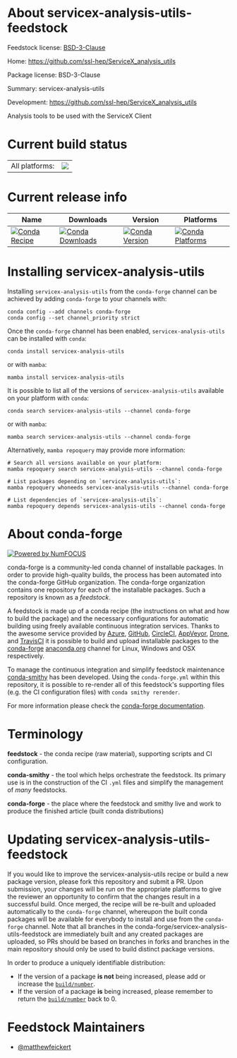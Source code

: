 About servicex-analysis-utils-feedstock
=======================================

Feedstock license: [BSD-3-Clause](https://github.com/conda-forge/servicex-analysis-utils-feedstock/blob/main/LICENSE.txt)

Home: https://github.com/ssl-hep/ServiceX_analysis_utils

Package license: BSD-3-Clause

Summary: servicex-analysis-utils

Development: https://github.com/ssl-hep/ServiceX_analysis_utils

Analysis tools to be used with the ServiceX Client

Current build status
====================


<table><tr><td>All platforms:</td>
    <td>
      <a href="https://dev.azure.com/conda-forge/feedstock-builds/_build/latest?definitionId=25372&branchName=main">
        <img src="https://dev.azure.com/conda-forge/feedstock-builds/_apis/build/status/servicex-analysis-utils-feedstock?branchName=main">
      </a>
    </td>
  </tr>
</table>

Current release info
====================

| Name | Downloads | Version | Platforms |
| --- | --- | --- | --- |
| [![Conda Recipe](https://img.shields.io/badge/recipe-servicex--analysis--utils-green.svg)](https://anaconda.org/conda-forge/servicex-analysis-utils) | [![Conda Downloads](https://img.shields.io/conda/dn/conda-forge/servicex-analysis-utils.svg)](https://anaconda.org/conda-forge/servicex-analysis-utils) | [![Conda Version](https://img.shields.io/conda/vn/conda-forge/servicex-analysis-utils.svg)](https://anaconda.org/conda-forge/servicex-analysis-utils) | [![Conda Platforms](https://img.shields.io/conda/pn/conda-forge/servicex-analysis-utils.svg)](https://anaconda.org/conda-forge/servicex-analysis-utils) |

Installing servicex-analysis-utils
==================================

Installing `servicex-analysis-utils` from the `conda-forge` channel can be achieved by adding `conda-forge` to your channels with:

```
conda config --add channels conda-forge
conda config --set channel_priority strict
```

Once the `conda-forge` channel has been enabled, `servicex-analysis-utils` can be installed with `conda`:

```
conda install servicex-analysis-utils
```

or with `mamba`:

```
mamba install servicex-analysis-utils
```

It is possible to list all of the versions of `servicex-analysis-utils` available on your platform with `conda`:

```
conda search servicex-analysis-utils --channel conda-forge
```

or with `mamba`:

```
mamba search servicex-analysis-utils --channel conda-forge
```

Alternatively, `mamba repoquery` may provide more information:

```
# Search all versions available on your platform:
mamba repoquery search servicex-analysis-utils --channel conda-forge

# List packages depending on `servicex-analysis-utils`:
mamba repoquery whoneeds servicex-analysis-utils --channel conda-forge

# List dependencies of `servicex-analysis-utils`:
mamba repoquery depends servicex-analysis-utils --channel conda-forge
```


About conda-forge
=================

[![Powered by
NumFOCUS](https://img.shields.io/badge/powered%20by-NumFOCUS-orange.svg?style=flat&colorA=E1523D&colorB=007D8A)](https://numfocus.org)

conda-forge is a community-led conda channel of installable packages.
In order to provide high-quality builds, the process has been automated into the
conda-forge GitHub organization. The conda-forge organization contains one repository
for each of the installable packages. Such a repository is known as a *feedstock*.

A feedstock is made up of a conda recipe (the instructions on what and how to build
the package) and the necessary configurations for automatic building using freely
available continuous integration services. Thanks to the awesome service provided by
[Azure](https://azure.microsoft.com/en-us/services/devops/), [GitHub](https://github.com/),
[CircleCI](https://circleci.com/), [AppVeyor](https://www.appveyor.com/),
[Drone](https://cloud.drone.io/welcome), and [TravisCI](https://travis-ci.com/)
it is possible to build and upload installable packages to the
[conda-forge](https://anaconda.org/conda-forge) [anaconda.org](https://anaconda.org/)
channel for Linux, Windows and OSX respectively.

To manage the continuous integration and simplify feedstock maintenance
[conda-smithy](https://github.com/conda-forge/conda-smithy) has been developed.
Using the ``conda-forge.yml`` within this repository, it is possible to re-render all of
this feedstock's supporting files (e.g. the CI configuration files) with ``conda smithy rerender``.

For more information please check the [conda-forge documentation](https://conda-forge.org/docs/).

Terminology
===========

**feedstock** - the conda recipe (raw material), supporting scripts and CI configuration.

**conda-smithy** - the tool which helps orchestrate the feedstock.
                   Its primary use is in the construction of the CI ``.yml`` files
                   and simplify the management of *many* feedstocks.

**conda-forge** - the place where the feedstock and smithy live and work to
                  produce the finished article (built conda distributions)


Updating servicex-analysis-utils-feedstock
==========================================

If you would like to improve the servicex-analysis-utils recipe or build a new
package version, please fork this repository and submit a PR. Upon submission,
your changes will be run on the appropriate platforms to give the reviewer an
opportunity to confirm that the changes result in a successful build. Once
merged, the recipe will be re-built and uploaded automatically to the
`conda-forge` channel, whereupon the built conda packages will be available for
everybody to install and use from the `conda-forge` channel.
Note that all branches in the conda-forge/servicex-analysis-utils-feedstock are
immediately built and any created packages are uploaded, so PRs should be based
on branches in forks and branches in the main repository should only be used to
build distinct package versions.

In order to produce a uniquely identifiable distribution:
 * If the version of a package **is not** being increased, please add or increase
   the [``build/number``](https://docs.conda.io/projects/conda-build/en/latest/resources/define-metadata.html#build-number-and-string).
 * If the version of a package **is** being increased, please remember to return
   the [``build/number``](https://docs.conda.io/projects/conda-build/en/latest/resources/define-metadata.html#build-number-and-string)
   back to 0.

Feedstock Maintainers
=====================

* [@matthewfeickert](https://github.com/matthewfeickert/)

